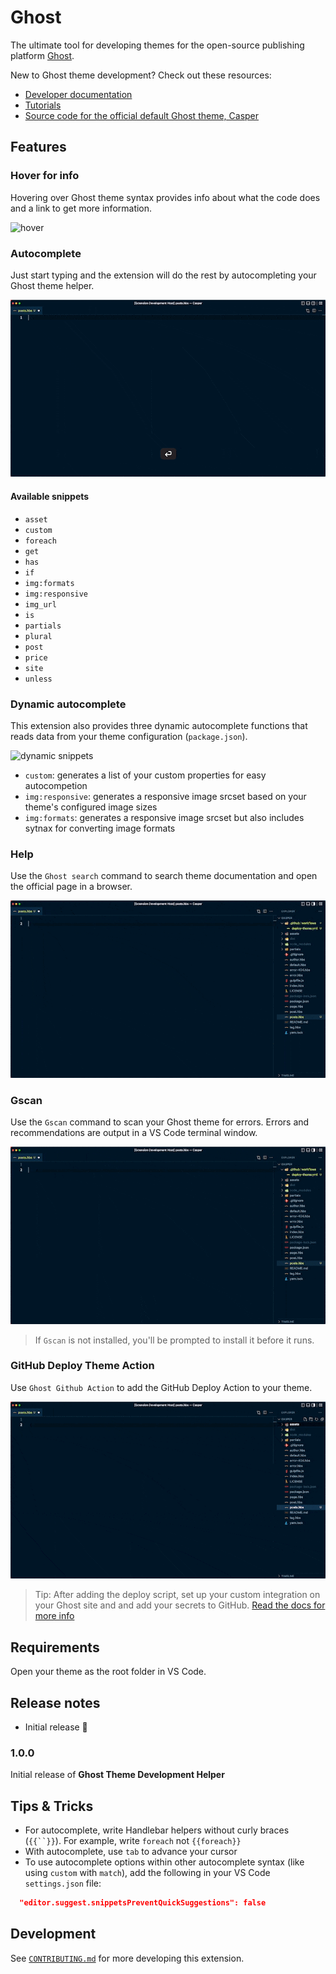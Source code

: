 # Ghost

 The ultimate tool for developing themes for the open-source publishing platform [Ghost](https://ghost.org/). 

 New to Ghost theme development? Check out these resources:
 * [Developer documentation](https://ghost.org/docs/)
 * [Tutorials](https://ghost.org/tutorials/)
 * [Source code for the official default Ghost theme, Casper](https://github.com/TryGhost/Casper)

## Features

### Hover for info
Hovering over Ghost theme syntax provides info about what the code does and a link to get more information.

![hover](images/hover.gif)
### Autocomplete
Just start typing and the extension will do the rest by autocompleting your Ghost theme helper.

![hover](images/autocomplete.gif)
#### Available snippets
- `asset`
- `custom`
- `foreach`
- `get`
- `has`
- `if`
- `img:formats`
- `img:responsive`
- `img_url`
- `is`
- `partials`
- `plural`
- `post`
- `price`
- `site`
- `unless`


### Dynamic autocomplete

This extension also provides three dynamic autocomplete functions that reads data from your theme configuration (`package.json`).

![dynamic snippets](images/dynamic.gif)

- `custom`: generates a list of your custom properties for easy autocompetion
- `img:responsive`: generates a responsive image srcset based on your theme's configured image sizes
- `img:formats`: generates a responsive image srcset but also includes sytnax for converting image formats

### Help
Use the `Ghost search` command to search theme documentation and open the official page in a browser.

![search help docs](images/help.gif)

### Gscan
Use the `Gscan` command to scan your Ghost theme for errors. Errors and recommendations are output in a VS Code terminal window.

![gscan](images/gscan.gif)

> If `Gscan` is not installed, you'll be prompted to install it before it runs.

### GitHub Deploy Theme Action
Use `Ghost Github Action` to add the GitHub Deploy Action to your theme.

![github](images/github.gif)


> Tip: After adding the deploy script, set up your custom integration on your Ghost site and and add your secrets to GitHub. [Read the docs for more info](https://github.com/TryGhost/action-deploy-theme)
## Requirements

Open your theme as the root folder in VS Code.


## Release notes

- Initial release 🎉

### 1.0.0

Initial release of **Ghost Theme Development Helper**

## Tips & Tricks
- For autocomplete, write Handlebar helpers without curly braces (`{{``}}`). For example, write `foreach` not `{{foreach}}`
- With autocomplete, use `tab` to advance your cursor
- To use autocomplete options within other autocomplete syntax (like using `custom` with `match`), add the following in your VS Code `settings.json` file:
```json
  "editor.suggest.snippetsPreventQuickSuggestions": false
```

## Development
See [`CONTRIBUTING.md`](CONTRIBUTING.md) for more developing this extension.